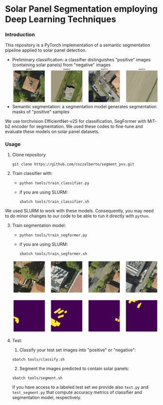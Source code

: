 # Solar Panel Segmentation employing Deep Learning Techniques

### Introduction
This repository is a PyTorch implementation of a semantic segmentation pipeline applied to solar panel detection. 
- Preliminary classification: a classifier distinguishes "positive" images (containing solar panels) from "negative" images
  <img src="./util/output_github.png" width="900"/>
- Semantic segmentation: a segmentation model generates segmentation masks of "positive" samples
    
We use torchvision EfficientNet-v2S for classification, SegFormer with MiT-b2 encoder for segmentation. We used these codes to fine-tune and evaluate these models on solar panel datasets.

### Usage
1. Clone repository
   ```shell
   git clone https://github.com/cozzalberto/segment_pvs.git
   ```
2. Train classifier with:
   
   - ```shell
     python tools/train_classifier.py
     ```
   
   - if you are using SLURM:
     ```shell
     sbatch tools/train_classifier.sh
     ```
     
We used SLURM to work with these models. Consequently, you may need to do minor changes to our code to be able to run it directly with `python`. 

3. Train segmentation model:
   
   - ```shell
     python tools/train_segformer.py
     ```
   
   - if you are using SLURM:
     ```shell
     sbatch tools/train_segformer.sh
     ```
   <img src="./util/output_githubSeg.png" width="900"/>

5. Test:
   1. Classify your test set images into "positive" or "negative":
      
     ```shell
     sbatch tools/classify.sh
     ```
   
   2. Segment the images predicted to contain solar panels:
      
     ```shell
     sbatch tools/segment.sh
     ```
   
   If you have access to a labeled test set we provide also `test.py` and `test_segment.py` that compute accuracy metrics of classifier and segmentation model, respectively.
